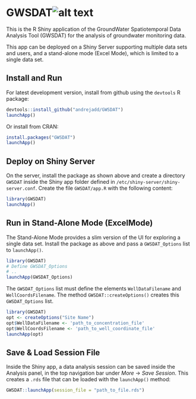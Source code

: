 

# GWSDAT![alt text](https://travis-ci.org/andrejadd/GWSDAT.svg?branch=shiny_testing)

This is the R Shiny application of the GroundWater Spatiotemporal Data Analysis Tool (GWSDAT) for the analysis of groundwater monitoring data. 

This app can be deployed on a Shiny Server supporting multiple data sets and users, and a stand-alone mode (Excel Mode), which is limited to a single data set.

## Install and Run

For latest development version, install from github using the `devtools` R package:

```r
devtools::install_github("andrejadd/GWSDAT")
launchApp()
```

Or install from CRAN: 

```r
install.packages("GWSDAT")
launchApp()
```


## Deploy on Shiny Server

On the server, install the package as shown above and create a directory `GWSDAT` inside the Shiny app folder defined in `/etc/shiny-server/shiny-server.conf`. Create the file `GWSDAT/app.R` with the following content:

```r
library(GWSDAT)
launchApp()
```


## Run in Stand-Alone Mode (ExcelMode)

The Stand-Alone Mode provides a slim version of the UI for exploring a single data set. Install the package as above and pass a `GWSDAT_Options` list to `launchApp()`. 

```r
library(GWSDAT)
# Define GWSDAT_Options
# ..
launchApp(GWSDAT_Options)
```

The `GWSDAT_Options` list must define the elements `WellDataFilename` and `WellCoordsFilename`. The method `GWSDAT::createOptions()` creates this `GWSDAT_Options` list.

```r
library(GWSDAT)
opt <- createOptions("Site Name")
opt$WellDataFilename <- 'path_to_concentration_file'
opt$WellCoordsFilename <- 'path_to_well_coordinate_file'
launchApp(opt)
``` 

## Save & Load Session File

Inside the Shiny app, a data analysis session can be saved inside the Analysis panel, in the top navigation bar under _More_ -> _Save Session_. This creates a `.rds` file that can be loaded with the `launchApp()` method:


```r
GWSDAT::launchApp(session_file = "path_to_file.rds")
``` 

